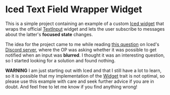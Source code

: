 # Iced Text Field Wrapper Widget

This is a simple project containing an example of a custom [Iced widget](https://github.com/iced-rs/iced/blob/0.10/core/src/widget.rs) that wraps the official [TextInput](https://github.com/iced-rs/iced/blob/0.10/widget/src/text_input.rs) widget and lets the user subscribe to messages about the latter's **focused state** changes.

The idea for the project came to me while reading [this question](https://discord.com/channels/628993209984614400/1150093449303969952) on Iced's [Discord server](https://discord.gg/3xZJ65GAhd), where the OP was asking whether it was possible to get notified when an input was **blurred**. I thought it was an interesting question, so I started looking for a solution and found nothing.

**WARNING** I am just starting out with Iced and that I still have a lot to learn, so it is possible that my implementation of the [Widget](https://github.com/iced-rs/iced/blob/0.10/core/src/widget.rs) trait is not optimal, so please use this example with care and seek further advice if you are in doubt. And feel free to let me know if you find anything wrong!